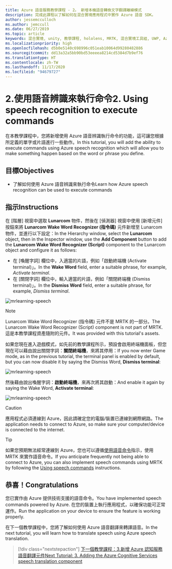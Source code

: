```yaml
---
title: Azure 語音服務教學課程 - 2。 新增本機語音轉換文字翻譯離線模式
description: 完成此課程以了解如何在混合實境應用程式中實作 Azure 語音 SDK。
author: jessemcculloch
ms.author: jemccull
ms.date: 06/27/2019
ms.topic: article
keywords: 混合實境, unity, 教學課程, hololens, MRTK, 混合實境工具組, UWP, Azure 空間錨點, 語音辨識, Windows 10
ms.localizationpriority: high
ms.openlocfilehash: d5b0e5140c698996c051eab10064d99280482886
ms.sourcegitcommit: dd13a32a5bb90bd53eeeea8214cd5384d7b9ef76
ms.translationtype: HT
ms.contentlocale: zh-TW
ms.lasthandoff: 11/17/2020
ms.locfileid: "94679727"
---
```

# <a name="2-using-speech-recognition-to-execute-commands"></a><span data-ttu-id="5f6dc-105">2.使用語音辨識來執行命令</span><span class="sxs-lookup"><span data-stu-id="5f6dc-105">2. Using speech recognition to execute commands</span></span>

<span data-ttu-id="5f6dc-106">在本教學課程中，您將新增使用 Azure 語音辨識執行命令的功能，這可讓您根據所定義的單字或片語進行一些動作。</span><span class="sxs-lookup"><span data-stu-id="5f6dc-106">In this tutorial, you will add the ability to execute commands using Azure speech recognition which will allow you to make something happen based on the word or phrase you define.</span></span>

## <a name="objectives"></a><span data-ttu-id="5f6dc-107">目標</span><span class="sxs-lookup"><span data-stu-id="5f6dc-107">Objectives</span></span>

* <span data-ttu-id="5f6dc-108">了解如何使用 Azure 語音辨識來執行命令</span><span class="sxs-lookup"><span data-stu-id="5f6dc-108">Learn how Azure speech recognition can be used to execute commands</span></span>

## <a name="instructions"></a><span data-ttu-id="5f6dc-109">指示</span><span class="sxs-lookup"><span data-stu-id="5f6dc-109">Instructions</span></span>

<span data-ttu-id="5f6dc-110">在 [階層] 視窗中選取 **Lunarcom** 物件，然後在 [偵測器] 視窗中使用 [新增元件] 按鈕來將 **Lunarcom Wake Word Recognizer (指令碼)** 元件新增至 Lunarcom 物件，並進行以下設定：</span><span class="sxs-lookup"><span data-stu-id="5f6dc-110">In the Hierarchy window, select the **Lunarcom** object, then in the Inspector window, use the **Add Component** button to add the **Lunarcom Wake Word Recognizer (Script)** component to the Lunarcom object and configure it as follows:</span></span>

* <span data-ttu-id="5f6dc-111">在 [喚醒字詞] 欄位中，入適當的片語，例如「啟動終端機 (Activate terminal)」。</span><span class="sxs-lookup"><span data-stu-id="5f6dc-111">In the **Wake Word** field, enter a suitable phrase, for example, _Activate terminal_.</span></span>
* <span data-ttu-id="5f6dc-112">在 [關閉字詞] 欄位中，輸入適當的片語，例如「關閉終端機 (Dismiss terminal)」。</span><span class="sxs-lookup"><span data-stu-id="5f6dc-112">In the **Dismiss Word** field, enter a suitable phrase, for example, _Dismiss terminal_.</span></span>

![mrlearning-speech](images/mrlearning-speech/tutorial2-section1-step1-1.png)

> [!NOTE]
> <span data-ttu-id="5f6dc-114">Lunarcom Wake Word Recognizer (指令碼) 元件不是 MRTK 的一部分。</span><span class="sxs-lookup"><span data-stu-id="5f6dc-114">The Lunarcom Wake Word Recognizer (Script) component is not part of MRTK.</span></span> <span data-ttu-id="5f6dc-115">這是本教學課程資產隨附的元件。</span><span class="sxs-lookup"><span data-stu-id="5f6dc-115">It was provided with this tutorial's assets.</span></span>

<span data-ttu-id="5f6dc-116">如果您現在進入遊戲模式，如先前的教學課程所示，預設會啟用終端機面板，但您現在可以藉由說出關閉字詞：**關閉終端機**，來將其停用：</span><span class="sxs-lookup"><span data-stu-id="5f6dc-116">If you now enter Game mode, as in the previous tutorial, the terminal panel is enabled by default, but you can now disable it by saying the Dismiss Word, **Dismiss terminal**:</span></span>

![mrlearning-speech](images/mrlearning-speech/tutorial2-section1-step1-2.png)

<span data-ttu-id="5f6dc-118">然後藉由說出喚醒字詞：**啟動終端機**，來再次將其啟動：</span><span class="sxs-lookup"><span data-stu-id="5f6dc-118">And enable it again by saying the Wake Word, **Activate terminal**:</span></span>

![mrlearning-speech](images/mrlearning-speech/tutorial2-section1-step1-3.png)

> [!CAUTION]
> <span data-ttu-id="5f6dc-120">應用程式必須連線到 Azure，因此請確定您的電腦/裝置已連線到網際網路。</span><span class="sxs-lookup"><span data-stu-id="5f6dc-120">The application needs to connect to Azure, so make sure your computer/device is connected to the internet.</span></span>

> [!TIP]
> <span data-ttu-id="5f6dc-121">如果您預期無法經常連線到 Azure，您也可以遵循[使用語音命令](mr-learning-base-09.md)指示，使用 MRTK 來實作語音命令。</span><span class="sxs-lookup"><span data-stu-id="5f6dc-121">If you anticipate frequently not being able to connect to Azure, you can also implement speech commands using MRTK by following the [Using speech commands](mr-learning-base-09.md) instructions.</span></span>

## <a name="congratulations"></a><span data-ttu-id="5f6dc-122">恭喜！</span><span class="sxs-lookup"><span data-stu-id="5f6dc-122">Congratulations</span></span>

<span data-ttu-id="5f6dc-123">您已實作由 Azure 提供技術支援的語音命令。</span><span class="sxs-lookup"><span data-stu-id="5f6dc-123">You have implemented speech commands powered by Azure.</span></span> <span data-ttu-id="5f6dc-124">在您的裝置上執行應用程式，以確保功能可正常運作。</span><span class="sxs-lookup"><span data-stu-id="5f6dc-124">Run the application on your device to ensure the feature is working properly.</span></span>

<span data-ttu-id="5f6dc-125">在下一個教學課程中，您將了解如何使用 Azure 語音翻譯來轉譯語音。</span><span class="sxs-lookup"><span data-stu-id="5f6dc-125">In the next tutorial, you will learn how to translate speech using Azure speech translation.</span></span>

> [!div class="nextstepaction"]
> [<span data-ttu-id="5f6dc-126">下一個教學課程：3.新增 Azure 認知服務語音翻譯元件</span><span class="sxs-lookup"><span data-stu-id="5f6dc-126">Next Tutorial: 3. Adding the Azure Cognitive Services speech translation component</span></span>](mrlearning-speechSDK-ch3.md)
